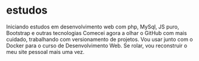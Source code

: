 # estudos
Iniciando estudos em desenvolvimento web com php, MySql, JS puro, Bootstrap e outras tecnologias
Comecei agora a olhar o GitHub com mais cuidado, trabalhando com versionamento de projetos. Vou usar junto com o Docker para o curso de Desenvolvimento Web. Se rolar, vou reconstruir o meu site pessoal mais uma vez.

